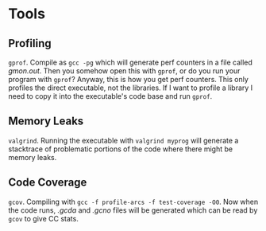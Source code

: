# Tools

## Profiling

`gprof`. Compile as `gcc -pg` which will generate perf counters in a file called *gmon.out*. Then you somehow open this with `gprof`, or do you run your program with `gprof`? Anyway, this is how you get perf counters. This only profiles the direct executable, not the libraries. If I want to profile a library I need to copy it into the executable's code base and run `gprof`. 

## Memory Leaks

`valgrind`. Running the executable with `valgrind myprog` will generate a stacktrace of problematic portions of the code where there might be memory leaks.

## Code Coverage

`gcov`. Compiling with `gcc -f profile-arcs -f test-coverage -O0`. Now when the code runs, *.gcda* and *.gcno* files will be generated which can be read by `gcov` to give CC stats.

 

